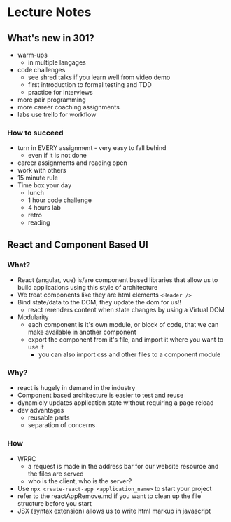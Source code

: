 # Lecture Notes

## What's new in 301?
- warm-ups
  - in multiple langages
- code challenges
  - see shred talks if you learn well from video demo
  - first introduction to formal testing and TDD
  - practice for interviews
- more pair programming
- more career coaching assignments
- labs use trello for workflow

### How to succeed
- turn in EVERY assignment - very easy to fall behind
  - even if it is not done
- career assignments and reading open
- work with others
- 15 minute rule
- Time box your day
  - lunch
  - 1 hour code challenge
  - 4 hours lab
  - retro
  - reading


## React and Component Based UI
### What?
- React (angular, vue) is/are component based libraries that allow us to build applications using this style of architecture
- We treat components like they are html elements `<Header />`
- Bind state/data to the DOM, they update the dom for us!!
  - react rerenders content when state changes by using a Virtual DOM
- Modularity
  - each component is it's own module, or block of code, that we can make available in another component
  - export the component from it's file, and import it where you want to use it
    - you can also import css and other files to a component module
### Why?
- react is hugely in demand in the industry
- Component based architecture is easier to test and reuse
- dynamicly updates application state without requiring a page reload
- dev advantages
  - reusable parts
  - separation of concerns
### How
- WRRC
  - a request is made in the address bar for our website resource and the files are served
  - who is the client, who is the server?
- Use `npx create-react-app <application_name>` to start your project
- refer to the reactAppRemove.md if you want to clean up the file structure before you start
- JSX (syntax extension) allows us to write html markup in javascript 